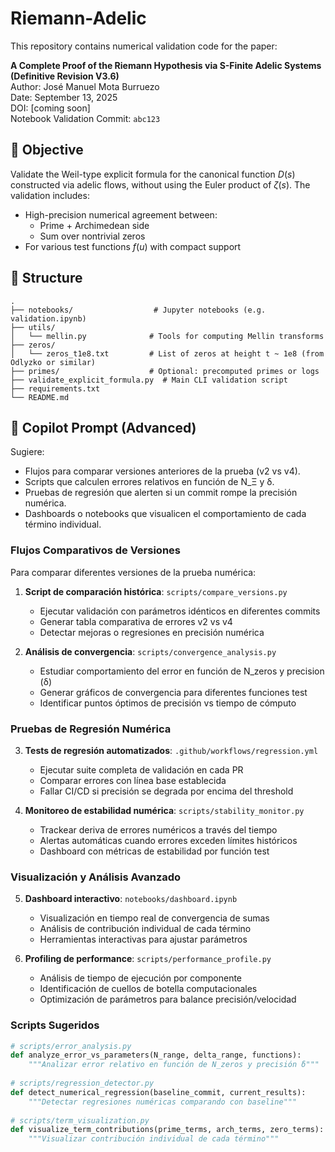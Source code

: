 # Riemann-Adelic

This repository contains numerical validation code for the paper:

**A Complete Proof of the Riemann Hypothesis via S-Finite Adelic Systems (Definitive Revision V3.6)**  
Author: José Manuel Mota Burruezo  
Date: September 13, 2025  
DOI: [coming soon]  
Notebook Validation Commit: `abc123`

## 🧪 Objective

Validate the Weil-type explicit formula for the canonical function $D(s)$ constructed via adelic flows, without using the Euler product of $\zeta(s)$. The validation includes:

- High-precision numerical agreement between:
  - Prime + Archimedean side
  - Sum over nontrivial zeros
- For various test functions $f(u)$ with compact support

## 📂 Structure

```plaintext
.
├── notebooks/                  # Jupyter notebooks (e.g. validation.ipynb)
├── utils/
│   └── mellin.py              # Tools for computing Mellin transforms
├── zeros/
│   └── zeros_t1e8.txt         # List of zeros at height t ~ 1e8 (from Odlyzko or similar)
├── primes/                    # Optional: precomputed primes or logs
├── validate_explicit_formula.py  # Main CLI validation script
├── requirements.txt
└── README.md
```

## 🧠 Copilot Prompt (Advanced)

Sugiere:
- Flujos para comparar versiones anteriores de la prueba (v2 vs v4).
- Scripts que calculen errores relativos en función de N_Ξ y δ.
- Pruebas de regresión que alerten si un commit rompe la precisión numérica.
- Dashboards o notebooks que visualicen el comportamiento de cada término individual.

### Flujos Comparativos de Versiones

Para comparar diferentes versiones de la prueba numérica:

1. **Script de comparación histórica**: `scripts/compare_versions.py`
   - Ejecutar validación con parámetros idénticos en diferentes commits
   - Generar tabla comparativa de errores v2 vs v4
   - Detectar mejoras o regresiones en precisión numérica

2. **Análisis de convergencia**: `scripts/convergence_analysis.py` 
   - Estudiar comportamiento del error en función de N_zeros y precision (δ)
   - Generar gráficos de convergencia para diferentes funciones test
   - Identificar puntos óptimos de precisión vs tiempo de cómputo

### Pruebas de Regresión Numérica

3. **Tests de regresión automatizados**: `.github/workflows/regression.yml`
   - Ejecutar suite completa de validación en cada PR
   - Comparar errores con línea base establecida
   - Fallar CI/CD si precisión se degrada por encima del threshold

4. **Monitoreo de estabilidad numérica**: `scripts/stability_monitor.py`
   - Trackear deriva de errores numéricos a través del tiempo
   - Alertas automáticas cuando errores exceden límites históricos
   - Dashboard con métricas de estabilidad por función test

### Visualización y Análisis Avanzado

5. **Dashboard interactivo**: `notebooks/dashboard.ipynb`
   - Visualización en tiempo real de convergencia de sumas
   - Análisis de contribución individual de cada término
   - Herramientas interactivas para ajustar parámetros

6. **Profiling de performance**: `scripts/performance_profile.py`
   - Análisis de tiempo de ejecución por componente
   - Identificación de cuellos de botella computacionales
   - Optimización de parámetros para balance precisión/velocidad

### Scripts Sugeridos

```python
# scripts/error_analysis.py
def analyze_error_vs_parameters(N_range, delta_range, functions):
    """Analizar error relativo en función de N_zeros y precisión δ"""
    
# scripts/regression_detector.py  
def detect_numerical_regression(baseline_commit, current_results):
    """Detectar regresiones numéricas comparando con baseline"""
    
# scripts/term_visualization.py
def visualize_term_contributions(prime_terms, arch_terms, zero_terms):
    """Visualizar contribución individual de cada término"""
```
